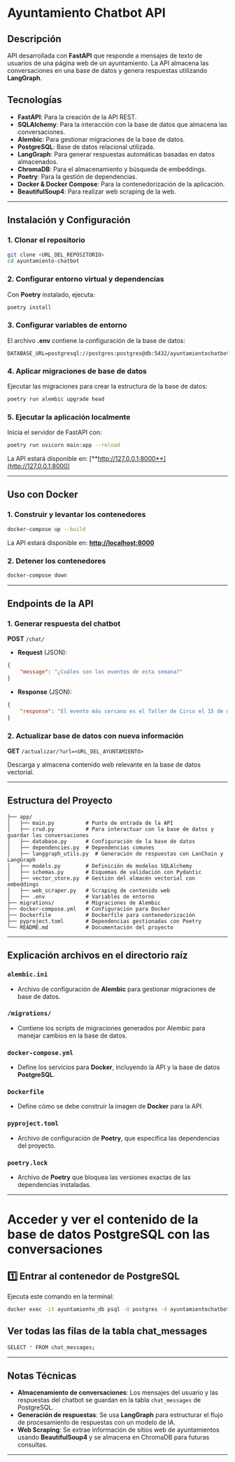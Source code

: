 # Ayuntamiento Chatbot API

## Descripción

API desarrollada con **FastAPI** que responde a mensajes de texto de usuarios de una página web de un ayuntamiento. La API almacena las conversaciones en una base de datos y genera respuestas utilizando **LangGraph**.

## Tecnologías

- **FastAPI**: Para la creación de la API REST.
- **SQLAlchemy**: Para la interacción con la base de datos que almacena las conversaciones.
- **Alembic**: Para gestionar migraciones de la base de datos.
- **PostgreSQL**: Base de datos relacional utilizada.
- **LangGraph**: Para generar respuestas automáticas basadas en datos almacenados.
- **ChromaDB**: Para el almacenamiento y búsqueda de embeddings.
- **Poetry**: Para la gestión de dependencias.
- **Docker & Docker Compose**: Para la contenedorización de la aplicación.
- **BeautifulSoup4**: Para realizar web scraping de la web.

---

## Instalación y Configuración

### 1. Clonar el repositorio

```bash
git clone <URL_DEL_REPOSITORIO>
cd ayuntamiento-chatbot
```

### 2. Configurar entorno virtual y dependencias

Con **Poetry** instalado, ejecuta:

```bash
poetry install
```

### 3. Configurar variables de entorno

El archivo **.env** contiene la configuración de la base de datos:

```env
DATABASE_URL=postgresql://postgres:postgres@db:5432/ayuntamientochatbot
```

### 4. Aplicar migraciones de base de datos

Ejecutar las migraciones para crear la estructura de la base de datos:

```bash
poetry run alembic upgrade head
```

### 5. Ejecutar la aplicación localmente

Inicia el servidor de FastAPI con:

```bash
poetry run uvicorn main:app --reload
```

La API estará disponible en: [**http://127.0.0.1:8000**](http://127.0.0.1:8000)

---

## Uso con Docker

### 1. Construir y levantar los contenedores

```bash
docker-compose up --build
```

La API estará disponible en: [**http://localhost:8000**](http://localhost:8000)

### 2. Detener los contenedores

```bash
docker-compose down
```

---

## Endpoints de la API

### 1. Generar respuesta del chatbot

**POST** `/chat/`

- **Request** (JSON):

```json
{
    "message": "¿Cuáles son los eventos de esta semana?"
}
```

- **Response** (JSON):

```json
{
    "response": "El evento más cercano es el Taller de Circo el 15 de marzo."
}
```

### 2. Actualizar base de datos con nueva información

**GET** `/actualizar/?url=<URL_DEL_AYUNTAMIENTO>`

Descarga y almacena contenido web relevante en la base de datos vectorial.

---

## Estructura del Proyecto

```
├── app/
│   ├── main.py          # Punto de entrada de la API
│   ├── crud.py          # Para interactuar con la base de datos y guardar las conversaciones
│   ├── database.py      # Configuración de la base de datos
│   ├── dependencies.py  # Dependencias comunes
│   ├── langgraph_utils.py  # Generación de respuestas con LanChain y LangGraph
│   ├── models.py        # Definición de modelos SQLAlchemy
│   ├── schemas.py       # Esquemas de validación con Pydantic
│   ├── vector_store.py  # Gestión del almacén vectorial con embeddings
│   ├── web_scraper.py   # Scraping de contenido web
│   ├── .env             # Variables de entorno
├── migrations/          # Migraciones de Alembic
├── docker-compose.yml   # Configuración para Docker
├── Dockerfile           # Dockerfile para contenedorización
├── pyproject.toml       # Dependencias gestionadas con Poetry
└── README.md            # Documentación del proyecto
```

---

## Explicación archivos en el directorio raíz

### `alembic.ini`
- Archivo de configuración de **Alembic** para gestionar migraciones de base de datos.

### `/migrations/`
- Contiene los scripts de migraciones generados por Alembic para manejar cambios en la base de datos.

### `docker-compose.yml`
- Define los servicios para **Docker**, incluyendo la API y la base de datos **PostgreSQL**.

### `Dockerfile`
- Define cómo se debe construir la imagen de **Docker** para la API.

### `pyproject.toml`
- Archivo de configuración de **Poetry**, que especifica las dependencias del proyecto.

### `poetry.lock`
- Archivo de **Poetry** que bloquea las versiones exactas de las dependencias instaladas.

---

# Acceder y ver el contenido de la base de datos PostgreSQL con las conversaciones

## 1️⃣ Entrar al contenedor de PostgreSQL
Ejecuta este comando en la terminal:
```sh
docker exec -it ayuntamiento_db psql -U postgres -d ayuntamientochatbot
```

## Ver todas las filas de la tabla chat_messages
```sh 
SELECT * FROM chat_messages;
```


---
## Notas Técnicas

- **Almacenamiento de conversaciones**: Los mensajes del usuario y las respuestas del chatbot se guardan en la tabla `chat_messages` de PostgreSQL.
- **Generación de respuestas**: Se usa **LangGraph** para estructurar el flujo de procesamiento de respuestas con un modelo de IA.
- **Web Scraping**: Se extrae información de sitios web de ayuntamientos usando **BeautifulSoup4** y se almacena en ChromaDB para futuras consultas.

---
